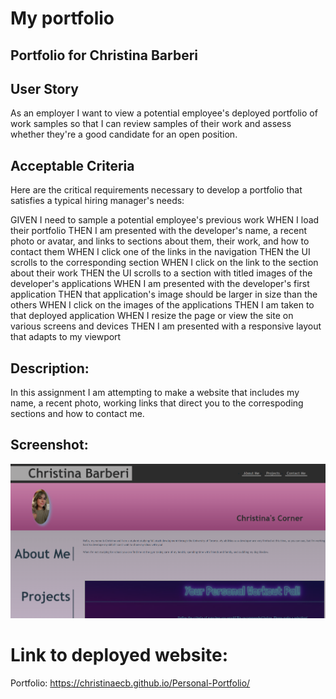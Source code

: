 # My portfolio

## Portfolio for Christina Barberi

## User Story

As an employer I want to view a potential employee's deployed portfolio of work samples so that I can review samples of their work and assess whether they're a good candidate for an open position.

## Acceptable Criteria

Here are the critical requirements necessary to develop a portfolio that satisfies a typical hiring manager's needs:

GIVEN I need to sample a potential employee's previous work
WHEN I load their portfolio
THEN I am presented with the developer's name, a recent photo or avatar, and links to sections about them, their work, and how to contact them
WHEN I click one of the links in the navigation
THEN the UI scrolls to the corresponding section
WHEN I click on the link to the section about their work
THEN the UI scrolls to a section with titled images of the developer's applications
WHEN I am presented with the developer's first application
THEN that application's image should be larger in size than the others
WHEN I click on the images of the applications
THEN I am taken to that deployed application
WHEN I resize the page or view the site on various screens and devices
THEN I am presented with a responsive layout that adapts to my viewport

## Description:

In this assignment I am attempting to make a website that includes my name, a recent photo, working links that direct you to the correspoding sections and how to contact me.

## Screenshot:

![Alt text](./Assets/images/New-screenshot.png)

# Link to deployed website:

Portfolio: https://christinaecb.github.io/Personal-Portfolio/